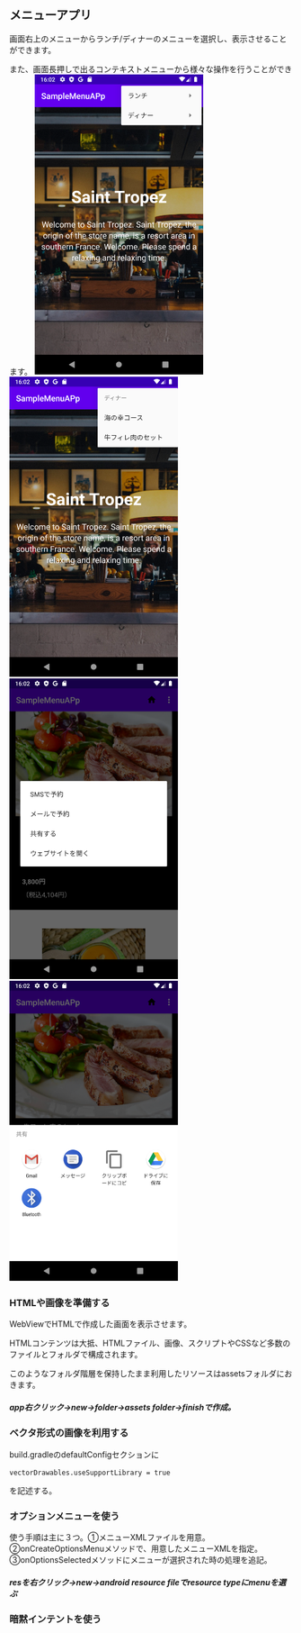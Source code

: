 ## メニューアプリ
画面右上のメニューからランチ/ディナーのメニューを選択し、表示させることができます。

また、画面長押しで出るコンテキストメニューから様々な操作を行うことができます。
<img src="src/画面１.png" width="300px">  <img src="src/画面２.png" width="300px">
<img src="src/画面３.png" width="300px">  <img src="src/画面４.png" width="300px">



### HTMLや画像を準備する
WebViewでHTMLで作成した画面を表示させます。

HTMLコンテンツは大抵、HTMLファイル、画像、スクリプトやCSSなど多数のファイルとフォルダで構成されます。

このようなフォルダ階層を保持したまま利用したリソースはassetsフォルダにおきます。

##### app右クリック→new→folder→assets folder→finishで作成。



### ベクタ形式の画像を利用する
build.gradleのdefaultConfigセクションに
```
vectorDrawables.useSupportLibrary = true
```
を記述する。



### オプションメニューを使う
使う手順は主に３つ。①メニューXMLファイルを用意。②onCreateOptionsMenuメソッドで、用意したメニューXMLを指定。③onOptionsSelectedメソッドにメニューが選択された時の処理を追記。
##### resを右クリック→new→android resource fileでresource typeにmenuを選ぶ



### 暗黙インテントを使う

